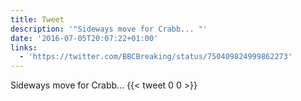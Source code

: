 ```yaml
---
title: Tweet
description: '"Sideways move for Crabb... "'
date: '2016-07-05T20:07:22+01:00'
links:
  - 'https://twitter.com/BBCBreaking/status/750409824999862273'
---
```

Sideways move for Crabb... 
      {{< tweet 0 0 >}}
    
